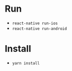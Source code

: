 # Run
* <code>react-native run-ios</code>
* <code>react-native run-android</code>

# Install
* <code>yarn install</code>
